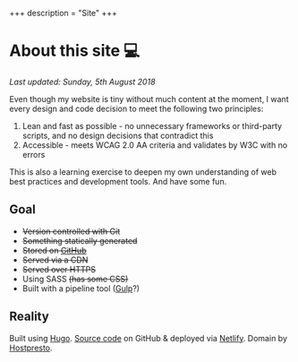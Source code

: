 +++
description = "Site"
+++
	<main>
		<h1>About this site <span role="img" aria-label="computer">💻</span></h1>
		<p><em>Last updated: Sunday, 5th August 2018</em></p>
		<p>Even though my website is tiny without much content at the moment, I want every design and code decision to meet the following two principles:</p>
		<ol>
			<li>Lean and fast as possible - no unnecessary frameworks or third-party scripts, and no design decisions that contradict this</li>
			<li>Accessible - meets WCAG 2.0 AA criteria and validates by W3C with no errors</li>
		</ol>
		<p>This is also a learning exercise to deepen my own understanding of web best practices and development tools. And have some fun.</p>
		<h2>Goal</h2>
		<ul>
			<li><s>Version controlled with Git</s></li>
			<li><s>Something statically generated</s></li>
			<li><s>Stored on <a href="https://www.github.com/alicegherbison" target="_blank">GitHub</a></s></li>
			<li><s>Served via a CDN</s></li>
			<li><s>Served over HTTPS</s></li>
			<li>Using SASS <s>(has some CSS)</s></li>
			<li>Built with a pipeline tool (<a href="https://gulpjs.com" target="_blank">Gulp</a>?)</li>
		</ul>
		<h2>Reality</h2>
		<p>Built using <a href="https://gohugo.io" target="_blank">Hugo</a>. <a href="https://github.com/alicegherbison/alicegherbison.com" target="_blank">Source code</a> on GitHub &amp; deployed via <a href="https://www.netlify.com" target="_blank">Netlify</a>. Domain by <a href="https://hostpresto.com/my/aff.php?aff=289">Hostpresto</a>.</p>
	</main>